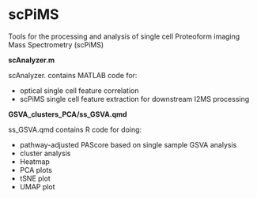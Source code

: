# scPiMS
Tools for the processing and analysis of single cell Proteoform imaging Mass Spectrometry (scPiMS)

__scAnalyzer.m__

scAnalyzer. contains MATLAB code for:
 - optical single cell feature correlation
 - scPiMS single cell feature extraction for downstream I2MS processing

__GSVA_clusters_PCA/ss_GSVA.qmd__

ss_GSVA.qmd contains R code for doing:
 - pathway-adjusted PAScore based on single sample GSVA analysis
 - cluster analysis
 - Heatmap
 - PCA plots
 - tSNE plot
 - UMAP plot
